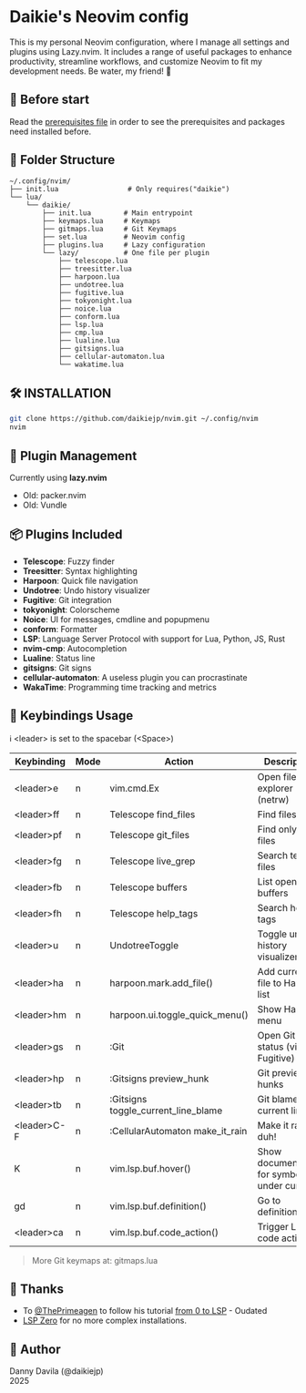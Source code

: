 # Daikie's Neovim config

This is my personal Neovim configuration, where I manage all settings and plugins using Lazy.nvim. It includes a range of useful packages to enhance productivity, streamline workflows, and customize Neovim to fit my development needs. Be water, my friend! 🌊

## 🧰  Before start

Read the [prerequisites file](PREREQUISITES.md) in order to see the prerequisites and packages need installed before.

## 📁 Folder Structure

```text
~/.config/nvim/
├── init.lua                 # Only requires("daikie")
└── lua/
    └── daikie/
        ├── init.lua        # Main entrypoint
        ├── keymaps.lua     # Keymaps
        ├── gitmaps.lua     # Git Keymaps
        ├── set.lua         # Neovim config
        ├── plugins.lua     # Lazy configuration
        └── lazy/           # One file per plugin
            ├── telescope.lua
            ├── treesitter.lua
            ├── harpoon.lua
            ├── undotree.lua
            ├── fugitive.lua
            ├── tokyonight.lua
            ├── noice.lua
            ├── conform.lua
            ├── lsp.lua
            ├── cmp.lua
            ├── lualine.lua
            ├── gitsigns.lua
            ├── cellular-automaton.lua
            └── wakatime.lua
```

## 🛠️ INSTALLATION

```bash
git clone https://github.com/daikiejp/nvim.git ~/.config/nvim
nvim
```

## 🧩 Plugin Management

Currently using **lazy.nvim**

- Old: packer.nvim
- Old: Vundle

## 📦 Plugins Included

- **Telescope**: Fuzzy finder
- **Treesitter**: Syntax highlighting
- **Harpoon**: Quick file navigation
- **Undotree**: Undo history visualizer
- **Fugitive**: Git integration
- **tokyonight**: Colorscheme
- **Noice**: UI for messages, cmdline and popupmenu
- **conform**: Formatter
- **LSP**: Language Server Protocol with support for Lua, Python, JS, Rust
- **nvim-cmp**: Autocompletion
- **Lualine**: Status line
- **gitsigns**: Git signs
- **cellular-automaton**: A useless plugin you can procrastinate
- **WakaTime**: Programming time tracking and metrics

## 🔑 Keybindings Usage

ℹ️ &lt;leader&gt; is set to the spacebar (&lt;Space&gt;)

Keybinding | Mode | Action | Description
-- | -- | -- | --
&lt;leader&gt;e | n | vim.cmd.Ex | Open file explorer (netrw)
&lt;leader&gt;ff | n | Telescope find_files | Find files
&lt;leader&gt;pf | n | Telescope git_files | Find only git files
&lt;leader&gt;fg | n | Telescope live_grep | Search text in files
&lt;leader&gt;fb | n | Telescope buffers | List open buffers
&lt;leader&gt;fh | n | Telescope help_tags | Search help tags
&lt;leader&gt;u | n | UndotreeToggle | Toggle undo history visualizer
&lt;leader&gt;ha | n | harpoon.mark.add_file() | Add current file to Harpoon list
&lt;leader&gt;hm | n | harpoon.ui.toggle_quick_menu() | Show Harpoon menu
&lt;leader&gt;gs | n | :Git | Open Git status (via Fugitive)
&lt;leader&gt;hp | n | :Gitsigns preview_hunk | Git preview hunks
&lt;leader&gt;tb | n | :Gitsigns toggle_current_line_blame | Git blame current line
&lt;leader&gt;C-F | n | :CellularAutomaton make_it_rain | Make it rain! duh!
K | n | vim.lsp.buf.hover() | Show documentation for symbol under cursor
gd | n | vim.lsp.buf.definition() | Go to definition
&lt;leader&gt;ca | n | vim.lsp.buf.code_action() | Trigger LSP code actions

> More Git keymaps at: gitmaps.lua

## 👏 Thanks

- To [@ThePrimeagen](https://www.youtube.com/c/theprimeagen) to follow his tutorial [from 0 to LSP](https://www.youtube.com/watch?v=w7i4amO_zaE) - Oudated
- [LSP Zero](https://lsp-zero.netlify.app/docs/getting-started.html) for no more complex installations.

## 👤 Author

Danny Davila (@daikiejp)  
2025

